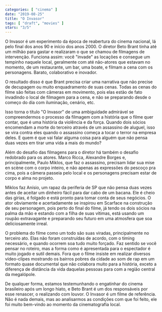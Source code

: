 ```yaml
---
categories: [ "cinema" ]
date: "2019-08-25"
title: "O Invasor"
tags: [ "draft", "movies" ]
stars: "3/5"
---
```

O Invasor é um experimento da época de reabertura do cinema nacional, lá pelo final dos anos 90 e início dos anos 2000. O diretor Beto Brant tinha até um milhão para gastar e realizaram o que se chamou de filmagens de intervenção. Funciona assim: você "invade" as locações e consegue um tempinho naquele local, geralmente com até não-atores que estavam no momento, de um restaurante, um bar, uma boate, e filmam a cena com os personagens. Barato, colaborativo e inovador.

O resultado disso é que Brant precisa criar uma narrativa que não precise de decupagem ou muito enquadramento de suas cenas. Todas as cenas do filme são feitas com câmeras em movimento, pois elas estão de fato invadindo o local de filmagem para a cena, e não se preparando desde o começo do dia com iluminação, cenário, etc.

Isso torna o título "O Invasor" de uma ambiguidade admirável se compreendermos o processo da filmagem com a história que o filme quer contar, que é uma história da violência e da força. Quando dois sócios encomendam a morte do terceiro através de um assassino de aluguel, isso se vira contra eles quando o assassino começa a tocar o terror na empresa deles. E quem é que vai falar alguma coisa para alguém que não pensa duas vezes em tirar uma vida a mais do mundo?

Além do desafio das filmagens para o diretor há também o desafio redobrado para os atores. Marco Ricca, Alexandre Borges e, principalmente, Paulo Miklos, que faz o assassino, precisam lidar sua mise en scène com o corpo inteiro, e não apenas as expressões do pescoço pra cima, pois a câmera passeia pelo local e os personagens precisam estar de corpo e alma no projeto.

Miklos faz Anísio, um rapaz da periferia de SP que não pensa duas vezes antes de aceitar um dinheiro fácil para dar cabo de um bacana. Ele é cheio das gírias, é folgado e está pronto para tomar conta de seus negócios. O ator obviamente e acertadamente se inspirou em Scarface na construção de seu personagem, pois perto do final do filme, já tendo os dois sócios na palma da mão e estando com a filha de suas vítimas, está usando um roupão extravagante e preparando seu futuro em uma atmosfera que soa deliciosamente irreal.

O problema do filme como um todo são suas viradas, principalmente no terceiro ato. Elas não foram construídas de acordo, com o timing necessário, e quando ocorrem soa tudo muito forçado. Faz sentido se você pensar no roteiro, mas a forma como é apresentada para o espectador é muito jogado e sutil demais. Fora que o filme insiste em realizar diversos vídeo-clipes mostrando os bairros pobres da cidade ao som de rap em um formato quase documental que não colabora muito para a história, exceto a diferença de distância da vida daquelas pessoas para com a região central da megalópole.

De qualquer forma, estamos testemunhando o engatinhar do cinema brasileiro após um longo hiato, e Beto Brant é um dos responsáveis por esse renascer, o realizando com louvor. O Invasor é um filme de referência. Não é nada demais, mas ao analisarmos as condições com que foi feito, ele foi muito bem-vindo ao momento da cinematografia local.
